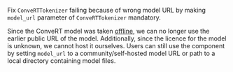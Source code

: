 Fix `ConveRTTokenizer` failing because of wrong model URL by making `model_url` parameter of `ConveRTTokenizer` mandatory.

Since the ConveRT model was taken [offline](https://github.com/RasaHQ/rasa/issues/6806), we can no longer use 
the earlier public URL of the model. Additionally, since the licence for the model is unknown, 
we cannot host it ourselves. Users can still use the component by setting `model_url` to a community/self-hosted 
model URL or path to a local directory containing model files. 